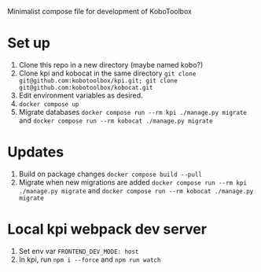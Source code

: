 Minimalist compose file for development of KoboToolbox

# Set up

1. Clone this repo in a new directory (maybe named kobo?)
2. Clone kpi and kobocat in the same directory `git clone git@github.com:kobotoolbox/kpi.git; git clone git@github.com:kobotoolbox/kobocat.git`
3. Edit environment variables as desired.
4. `docker compose up`
5. Migrate databases `docker compose run --rm kpi ./manage.py migrate` and `docker compose run --rm kobocat ./manage.py migrate` 

# Updates

1. Build on package changes `docker compose build --pull`
2. Migrate when new migrations are added  `docker compose run --rm kpi ./manage.py migrate` and `docker compose run --rm kobocat ./manage.py migrate` 

# Local kpi webpack dev server

1. Set env var `FRONTEND_DEV_MODE: host`
2. In kpi, run `npm i --force` and `npm run watch`
